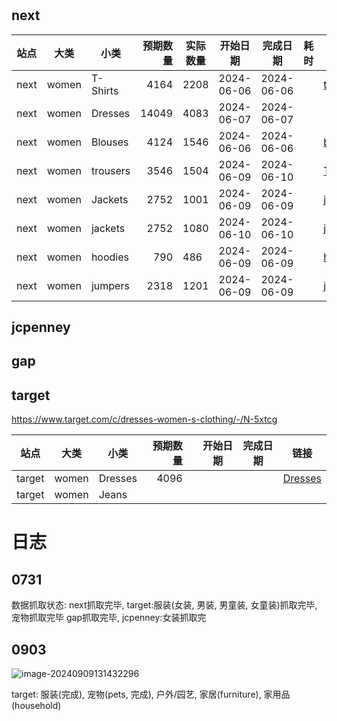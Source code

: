 #                                                   

## next

| 站点   | 大类    | 小类       |  预期数量 | 实际数量 | 开始日期       | 完成日期       | 耗时 | 链接                                                                                                 |
|------|-------|----------|------:|------|------------|------------|----|----------------------------------------------------------------------------------------------------|
| next | women | T-Shirts |  4164 | 2208 | 2024-06-06 | 2024-06-06 |    | [tshirts](https://www.next.co.uk/shop/gender-women-productaffiliation-clothing/category-tshirts)   |
| next | women | Dresses  | 14049 | 4083 | 2024-06-07 | 2024-06-07 |    |                                                                                                    |
| next | women | Blouses  |  4124 | 1546 | 2024-06-06 | 2024-06-06 |    | [blouses](https://www.next.co.uk/shop/gender-women-productaffiliation-clothing/category-blouses)   |
| next | women | trousers |  3546 | 1504 | 2024-06-09 | 2024-06-10 |    | [Trousers](https://www.next.co.uk/shop/gender-women-productaffiliation-clothing/category-trousers) |
| next | women | Jackets  |  2752 | 1001 | 2024-06-09 | 2024-06-09 |    | [jackets](https://www.next.co.uk/shop/gender-women-productaffiliation-clothing/category-jackets)   |                                                                             |
| next | women | jackets  |  2752 | 1080 | 2024-06-10 | 2024-06-10 |    | [jackets](https://www.next.co.uk/shop/gender-women-productaffiliation-clothing/category-jackets)   |                                                                             |
| next | women | hoodies  |   790 | 486  | 2024-06-09 | 2024-06-09 |    | [hoodies](https://www.next.co.uk/shop/gender-women-productaffiliation-clothing/category-hoodies)   |                                                                             |
| next | women | jumpers  |  2318 | 1201 | 2024-06-09 | 2024-06-09 |    | [jumpers](https://www.next.co.uk/shop/gender-women-productaffiliation-clothing/category-jumpers)   |                                                                             |

## jcpenney

## gap

## target

https://www.target.com/c/dresses-women-s-clothing/-/N-5xtcg

| 站点     | 大类    | 小类      | 预期数量 |   | 开始日期 | 完成日期 | 链接                                                                     |
|--------|-------|---------|-----:|---|------|------|------------------------------------------------------------------------|
| target | women | Dresses | 4096 |   |      |      | [Dresses](https://www.target.com/c/dresses-women-s-clothing/-/N-5xtcg) |
| target | women | Jeans   |      |   |      |      | [](https://www.target.com/c/jeans-women-s-clothing/-/N-5xtc8)          |

# 日志

## 0731

数据抓取状态:
next抓取完毕,
target:服装(女装, 男装, 男童装, 女童装)抓取完毕, 宠物抓取完毕
gap抓取完毕,
jcpenney:女装抓取完

## 0903

![image-20240909131432296](https://wwfyde.oss-cn-hangzhou.aliyuncs.com/images/202409091314552.png)

target: 服装(完成), 宠物(pets, 完成), 户外/园艺, 家居(furniture), 家用品(household)